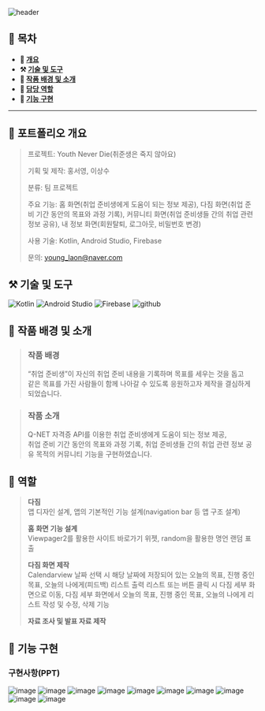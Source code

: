 ![header](https://capsule-render.vercel.app/api?type=venom&color=auto&height=150&section=header&text=YouthNeverDie&fontSize=70)

## **📖 목차**

<b>
  
- 📝 [개요](#-포트폴리오-개요)
- ⚒️ [기술 및 도구](#-기술-및-도구)
- 📃 [작품 배경 및 소개](#-작품-배경-및-소개)
- 👻 [담당 역할](#-역할)
- 🔎 [기능 구현](#-기능-구현)
</b>

---

## **📝 포트폴리오 개요**

  > 프로젝트: Youth Never Die(취준생은 죽지 않아요)
  >
  > 기획 및 제작: 홍서영, 이상수
  >
  > 분류: 팀 프로젝트
  >
  > 주요 기능: 홈 화면(취업 준비생에게 도움이 되는 정보 제공), 다짐 화면(취업 준비 기간 동안의 목표와 과정 기록), 커뮤니티 화면(취업 준비생들 간의 취업 관련 정보 공유), 내 정보 화면(회원탈퇴, 로그아웃, 비밀번호 변경)
  >
  > 사용 기술: Kotlin, Android Studio, Firebase 
  >
  > 문의: young_laon@naver.com 

## **⚒️ 기술 및 도구**

![Kotlin](https://img.shields.io/badge/Kotlin-0095D5?&style=for-the-badge&logo=kotlin&logoColor=white) ![Android Studio](https://img.shields.io/badge/Android_Studio-3DDC84?style=for-the-badge&logo=android-studio&logoColor=white) ![Firebase](https://img.shields.io/badge/Firebase-039BE5?style=for-the-badge&logo=Firebase&logoColor=white) ![github](https://img.shields.io/badge/GitHub-100000?style=for-the-badge&logo=github&logoColor=white)

## **📃 작품 배경 및 소개**
> ### 작품 배경
> 
> “취업 준비생”이 자신의 취업 준비 내용을 기록하며 목표를 세우는 것을 돕고<br>같은 목표를 가진 사람들이 함께 나아갈 수 있도록 응원하고자 제작을 결심하게 되었습니다.

> ### 작품 소개
> 
>  Q-NET 자격증 API를 이용한 취업 준비생에게 도움이 되는 정보 제공,<br>취업 준비 기간 동안의 목표와 과정 기록, 취업 준비생들 간의 취업 관련 정보 공유 목적의 커뮤니티 기능을 구현하였습니다.

## **👻 역할**
> **다짐**<br>
> 앱 디자인 설계, 앱의 기본적인 기능 설계(navigation bar 등 앱 구조 설계)
>
> **홈 화면 기능 설계**<br>
> Viewpager2를 활용한 사이트 바로가기 위젯, random을 활용한 명언 랜덤 표출
>
> **다짐 화면 제작**<br>
> Calendarview 날짜 선택 시 해당 날짜에 저장되어 있는 오늘의 목표, 진행 중인 목표, 오늘의 나에게(피드백) 리스트 출력
> 리스트 또는 버튼 클릭 시 다짐 세부 화면으로 이동, 다짐 세부 화면에서 오늘의 목표, 진행 중인 목표, 오늘의 나에게 리스트 작성 및 수정, 삭제 기능
>
> **자료 조사 및 발표 자료 제작**

## **🔎 기능 구현**
### **구현사항(PPT)**
![image](https://github.com/dellogo/YouthNeverDie/assets/93125060/733ccd30-a58a-4335-964c-0828772d3493)
![image](https://github.com/dellogo/YouthNeverDie/assets/93125060/91110ac3-eb88-43b2-a54a-63616f0769b0)
![image](https://github.com/dellogo/YouthNeverDie/assets/93125060/64fdbe89-0607-4ce2-bb8f-213862bdc31c)
![image](https://github.com/dellogo/YouthNeverDie/assets/93125060/e7bd74be-6216-4618-a5fd-0615417bda04)
![image](https://github.com/dellogo/YouthNeverDie/assets/93125060/047af855-4b7e-4624-b79d-f45ea2ad44e1)
![image](https://github.com/dellogo/YouthNeverDie/assets/93125060/a67929b6-3290-4b60-8c49-fbfdd1e94787)
![image](https://github.com/dellogo/YouthNeverDie/assets/93125060/a69e8aab-26e6-41b5-8f1d-997c86cd607b)
![image](https://github.com/dellogo/YouthNeverDie/assets/93125060/58f2e256-cd6a-4fa2-94eb-ca43187f13c7)
![image](https://github.com/dellogo/YouthNeverDie/assets/93125060/431507b1-3c5b-499b-a914-2e145bf07f39)
![image](https://github.com/dellogo/YouthNeverDie/assets/93125060/71ae05a7-ca09-4998-9b67-812f25948997)

